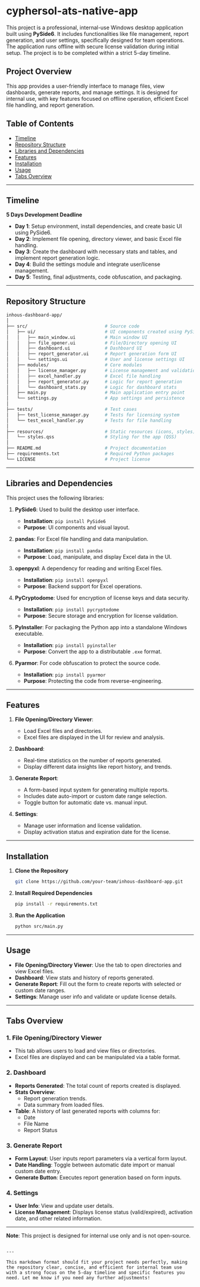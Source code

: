 # cyphersol-ats-native-app

This project is a professional, internal-use Windows desktop application built using **PySide6**. It includes functionalities like file management, report generation, and user settings, specifically designed for team operations. The application runs offline with secure license validation during initial setup. The project is to be completed within a strict 5-day timeline.

## Project Overview

This app provides a user-friendly interface to manage files, view dashboards, generate reports, and manage settings. It is designed for internal use, with key features focused on offline operation, efficient Excel file handling, and report generation.

## Table of Contents
- [Timeline](#timeline)
- [Repository Structure](#repository-structure)
- [Libraries and Dependencies](#libraries-and-dependencies)
- [Features](#features)
- [Installation](#installation)
- [Usage](#usage)
- [Tabs Overview](#tabs-overview)

---

## Timeline

**5 Days Development Deadline**

- **Day 1**: Setup environment, install dependencies, and create basic UI using PySide6.
- **Day 2**: Implement file opening, directory viewer, and basic Excel file handling.
- **Day 3**: Create the dashboard with necessary stats and tables, and implement report generation logic.
- **Day 4**: Build the settings module and integrate user/license management.
- **Day 5**: Testing, final adjustments, code obfuscation, and packaging.

---

## Repository Structure

```bash
inhous-dashboard-app/
│
├── src/                             # Source code
│   ├── ui/                          # UI components created using PySide6
│   │   ├── main_window.ui           # Main window UI
│   │   ├── file_opener.ui           # File/Directory opening UI
│   │   ├── dashboard.ui             # Dashboard UI
│   │   ├── report_generator.ui      # Report generation form UI
│   │   └── settings.ui              # User and license settings UI
│   ├── modules/                     # Core modules
│   │   ├── license_manager.py       # License management and validation
│   │   ├── excel_handler.py         # Excel file handling
│   │   ├── report_generator.py      # Logic for report generation
│   │   └── dashboard_stats.py       # Logic for dashboard stats
│   ├── main.py                      # Main application entry point
│   └── settings.py                  # App settings and persistence
│
├── tests/                           # Test cases
│   ├── test_license_manager.py      # Tests for licensing system
│   └── test_excel_handler.py        # Tests for file handling
│
├── resources/                       # Static resources (icons, styles)
│   └── styles.qss                   # Styling for the app (QSS)
│
├── README.md                        # Project documentation
├── requirements.txt                 # Required Python packages
└── LICENSE                          # Project license
```

---

## Libraries and Dependencies

This project uses the following libraries:

1. **PySide6**: Used to build the desktop user interface.
   - **Installation**: `pip install PySide6`
   - **Purpose**: UI components and visual layout.
   
2. **pandas**: For Excel file handling and data manipulation.
   - **Installation**: `pip install pandas`
   - **Purpose**: Load, manipulate, and display Excel data in the UI.

3. **openpyxl**: A dependency for reading and writing Excel files.
   - **Installation**: `pip install openpyxl`
   - **Purpose**: Backend support for Excel operations.

4. **PyCryptodome**: Used for encryption of license keys and data security.
   - **Installation**: `pip install pycryptodome`
   - **Purpose**: Secure storage and encryption for license validation.

5. **PyInstaller**: For packaging the Python app into a standalone Windows executable.
   - **Installation**: `pip install pyinstaller`
   - **Purpose**: Convert the app to a distributable `.exe` format.

6. **Pyarmor**: For code obfuscation to protect the source code.
   - **Installation**: `pip install pyarmor`
   - **Purpose**: Protecting the code from reverse-engineering.

---

## Features

1. **File Opening/Directory Viewer**:
   - Load Excel files and directories.
   - Excel files are displayed in the UI for review and analysis.

2. **Dashboard**:
   - Real-time statistics on the number of reports generated.
   - Display different data insights like report history, and trends.

3. **Generate Report**:
   - A form-based input system for generating multiple reports.
   - Includes date auto-import or custom date range selection.
   - Toggle button for automatic date vs. manual input.

4. **Settings**:
   - Manage user information and license validation.
   - Display activation status and expiration date for the license.

---

## Installation

1. **Clone the Repository**
   ```bash
   git clone https://github.com/your-team/inhous-dashboard-app.git
   ```

2. **Install Required Dependencies**
   ```bash
   pip install -r requirements.txt
   ```

3. **Run the Application**
   ```bash
   python src/main.py
   ```

---

## Usage

- **File Opening/Directory Viewer**: Use the tab to open directories and view Excel files.
- **Dashboard**: View stats and history of reports generated.
- **Generate Report**: Fill out the form to create reports with selected or custom date ranges.
- **Settings**: Manage user info and validate or update license details.

---

## Tabs Overview

### 1. File Opening/Directory Viewer
- This tab allows users to load and view files or directories.
- Excel files are displayed and can be manipulated via a table format.

### 2. Dashboard
- **Reports Generated**: The total count of reports created is displayed.
- **Stats Overview**:
  - Report generation trends.
  - Data summary from loaded files.
- **Table**: A history of last generated reports with columns for:
  - Date
  - File Name
  - Report Status

### 3. Generate Report
- **Form Layout**: User inputs report parameters via a vertical form layout.
- **Date Handling**: Toggle between automatic date import or manual custom date entry.
- **Generate Button**: Executes report generation based on form inputs.

### 4. Settings
- **User Info**: View and update user details.
- **License Management**: Displays license status (valid/expired), activation date, and other related information.

---

**Note**: This project is designed for internal use only and is not open-source.
```

---

This markdown format should fit your project needs perfectly, making the repository clear, concise, and efficient for internal team use with a strong focus on the 5-day timeline and specific features you need. Let me know if you need any further adjustments!
